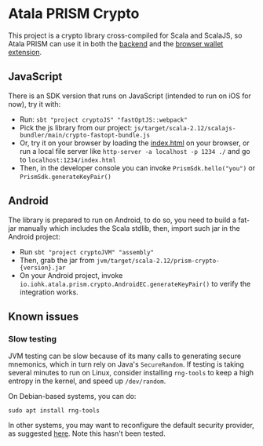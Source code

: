 # Atala PRISM Crypto

This project is a crypto library cross-compiled for Scala and ScalaJS, so Atala PRISM can use it in both the
[backend](../../credentials-verification) and the [browser wallet extension](../../credentials-verification-webextension).

## JavaScript
There is an SDK version that runs on JavaScript (intended to run on iOS for now), try it with:
- Run: `sbt "project cryptoJS" "fastOptJS::webpack"`
- Pick the js library from our project: `js/target/scala-2.12/scalajs-bundler/main/crypto-fastopt-bundle.js`
- Or, try it on your browser by loading the [index.html](index.html) on your browser, or run a local file server like `http-server -a localhost -p 1234 ./` and go to `localhost:1234/index.html`
- Then, in the developer console you can invoke `PrismSdk.hello("you")` or `PrismSdk.generateKeyPair()`

## Android
The library is prepared to run on Android, to do so, you need to build a fat-jar manually which includes the Scala stdlib, then, import such jar in the Android project:
- Run `sbt "project cryptoJVM" "assembly"`
- Then, grab the jar from `jvm/target/scala-2.12/prism-crypto-{version}.jar`
- On your Android project, invoke `io.iohk.atala.prism.crypto.AndroidEC.generateKeyPair()` to verify the integration works.

## Known issues

### Slow testing

JVM testing can be slow because of its many calls to generating secure mnemonics, which in turn rely on Java's
`SecureRandom`. If testing is taking several minutes to run on Linux, consider installing `rng-tools` to keep a high
entropy in the kernel, and speed up `/dev/random`.

On Debian-based systems, you can do:
```shell script
sudo apt install rng-tools
```

In other systems, you may want to reconfigure the default security provider, as suggested
[here](https://stackoverflow.com/a/49322949). Note this hasn't been tested.
